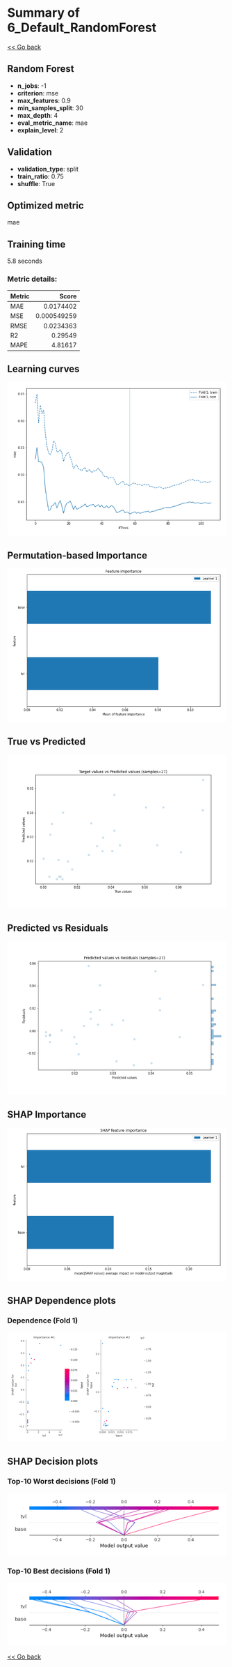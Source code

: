 # Summary of 6_Default_RandomForest

[<< Go back](../README.md)


## Random Forest
- **n_jobs**: -1
- **criterion**: mse
- **max_features**: 0.9
- **min_samples_split**: 30
- **max_depth**: 4
- **eval_metric_name**: mae
- **explain_level**: 2

## Validation
 - **validation_type**: split
 - **train_ratio**: 0.75
 - **shuffle**: True

## Optimized metric
mae

## Training time

5.8 seconds

### Metric details:
| Metric   |       Score |
|:---------|------------:|
| MAE      | 0.0174402   |
| MSE      | 0.000549259 |
| RMSE     | 0.0234363   |
| R2       | 0.29549     |
| MAPE     | 4.81617     |



## Learning curves
![Learning curves](learning_curves.png)

## Permutation-based Importance
![Permutation-based Importance](permutation_importance.png)
## True vs Predicted

![True vs Predicted](true_vs_predicted.png)


## Predicted vs Residuals

![Predicted vs Residuals](predicted_vs_residuals.png)



## SHAP Importance
![SHAP Importance](shap_importance.png)

## SHAP Dependence plots

### Dependence (Fold 1)
![SHAP Dependence from Fold 1](learner_fold_0_shap_dependence.png)

## SHAP Decision plots

### Top-10 Worst decisions (Fold 1)
![SHAP worst decisions from fold 1](learner_fold_0_shap_worst_decisions.png)
### Top-10 Best decisions (Fold 1)
![SHAP best decisions from fold 1](learner_fold_0_shap_best_decisions.png)

[<< Go back](../README.md)

